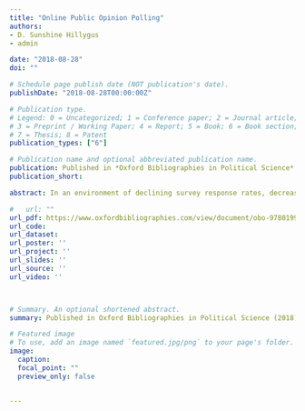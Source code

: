 ```yaml
---
title: "Online Public Opinion Polling"
authors:
- D. Sunshine Hillygus
- admin

date: "2018-08-28"
doi: ""

# Schedule page publish date (NOT publication's date).
publishDate: "2018-08-28T00:00:00Z"

# Publication type.
# Legend: 0 = Uncategorized; 1 = Conference paper; 2 = Journal article;
# 3 = Preprint / Working Paper; 4 = Report; 5 = Book; 6 = Book section;
# 7 = Thesis; 8 = Patent
publication_types: ["6"]

# Publication name and optional abbreviated publication name.
publication: Published in *Oxford Bibliographies in Political Science* (2018)
publication_short: 

abstract: In an environment of declining survey response rates, decreased use of landline telephones, and rising costs of telephone and in-person surveys, political science researchers have increasingly turned to online surveys to measure public opinion. In light of the growing prevalence of online surveys in peer-reviewed journals, it is important to recognize the wide variation in their design and quality. In the most literal sense, an online survey simply refers to a particular mode of interviewing in which the respondent self-completes a questionnaire over the Internet, whether on a computer, tablet, or cell phone. However, conducting surveys online is far more complex than simply relocating an in-person or phone survey onto the Internet. Online surveys use a variety of different sampling designs, recruitment strategies, and implementation procedures, all of which have implications for data quality. The considerable heterogeneity in online surveys is too often overlooked. Given the discipline’s overall embrace of the method, making sense of this heterogeneity is essential to understanding how best to design and analyze online surveys and, ultimately, evaluate knowledge claims being made with the resulting data. Fortunately, research on online surveys constitutes a large and growing segment of the survey methodology literature. The purpose of this bibliography is to provide a resource for understanding the variation in methods and quality of online data collection, the relative advantages and disadvantages of using online surveys, and best practices for designing and analyzing online surveys.

#   url: ""
url_pdf: https://www.oxfordbibliographies.com/view/document/obo-9780199756223/obo-9780199756223-0250.xml
url_code: 
url_dataset: 
url_poster: ''
url_project: ''
url_slides: ''
url_source: ''
url_video: ''



# Summary. An optional shortened abstract.
summary: Published in Oxford Bibliographies in Political Science (2018).

# Featured image
# To use, add an image named `featured.jpg/png` to your page's folder. 
image:
  caption: 
  focal_point: ""
  preview_only: false


---
```




